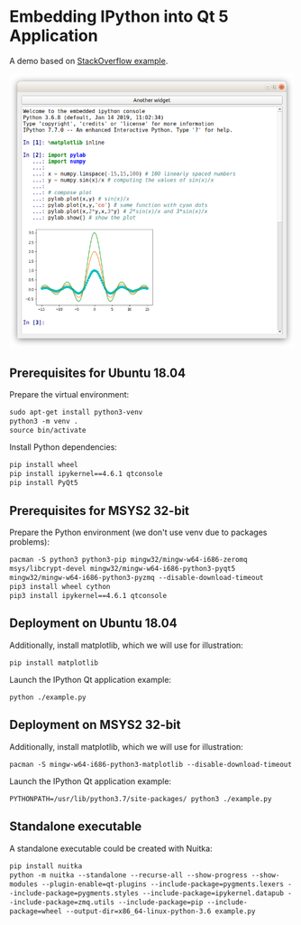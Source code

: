 # Embedding IPython into Qt 5 Application

A demo based on [StackOverflow example](https://stackoverflow.com/questions/11513132/embedding-ipython-qt-console-in-a-pyqt-application).

![screenshot](screenshot.png)

## Prerequisites for Ubuntu 18.04

Prepare the virtual environment:

```
sudo apt-get install python3-venv
python3 -m venv .
source bin/activate
```

Install Python dependencies:

```
pip install wheel
pip install ipykernel==4.6.1 qtconsole
pip install PyQt5
```

## Prerequisites for MSYS2 32-bit

Prepare the Python environment (we don't use venv due to packages problems):

```
pacman -S python3 python3-pip mingw32/mingw-w64-i686-zeromq msys/libcrypt-devel mingw32/mingw-w64-i686-python3-pyqt5 mingw32/mingw-w64-i686-python3-pyzmq --disable-download-timeout
pip3 install wheel cython
pip3 install ipykernel==4.6.1 qtconsole
```

## Deployment on Ubuntu 18.04

Additionally, install matplotlib, which we will use for illustration:

```
pip install matplotlib
```

Launch the IPython Qt application example:

```
python ./example.py
```

## Deployment on MSYS2 32-bit

Additionally, install matplotlib, which we will use for illustration:

```
pacman -S mingw-w64-i686-python3-matplotlib --disable-download-timeout
```

Launch the IPython Qt application example:

```
PYTHONPATH=/usr/lib/python3.7/site-packages/ python3 ./example.py
```

## Standalone executable

A standalone executable could be created with Nuitka:

```
pip install nuitka
python -m nuitka --standalone --recurse-all --show-progress --show-modules --plugin-enable=qt-plugins --include-package=pygments.lexers --include-package=pygments.styles --include-package=ipykernel.datapub --include-package=zmq.utils --include-package=pip --include-package=wheel --output-dir=x86_64-linux-python-3.6 example.py
```
